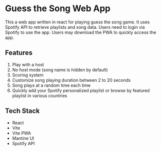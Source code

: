 # Guess the Song Web App

This a web app written in react for playing guess the song game. It uses Spotify API to retrieve playlists and song data. Users need to login via Spotify to use the app. Users may download the PWA to quickly access the app.

## Features

1. Play with a host
2. No host mode (song name is hidden by default)
3. Scoring system
4. Customize song playing duration between 2 to 20 seconds
5. Song plays at a random time each time
6. Quickly add your Spotify personalized playlist or browse by featured playlist in various countries

## Tech Stack
* React
* Vite
* Vite PWA
* Mantine UI
* Spotify API